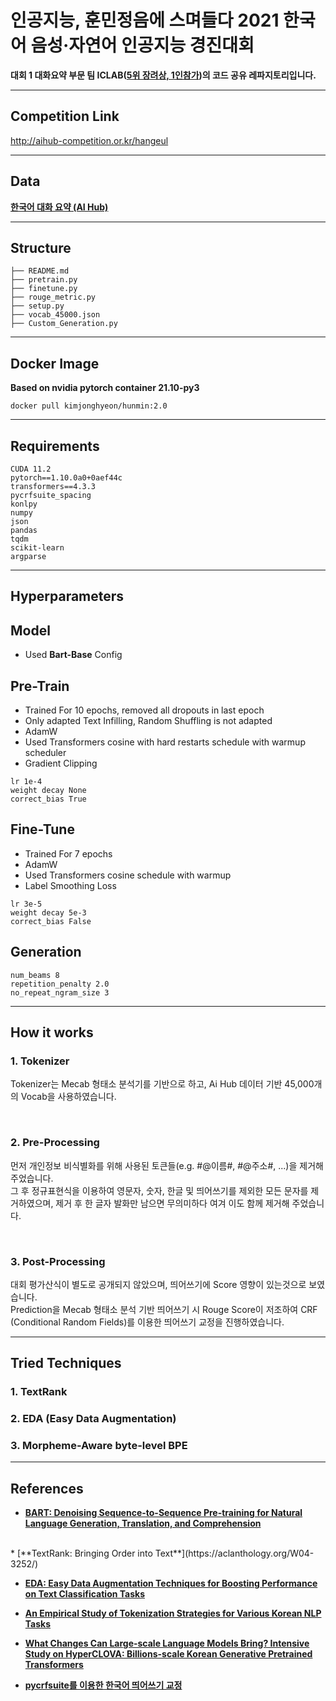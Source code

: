# 인공지능, 훈민정음에 스며들다 2021 한국어 음성·자연어 인공지능 경진대회
**대회 1 대화요약 부문 팀 ICLAB([5위 장려상, 1인참가](https://www.msit.go.kr/bbs/view.do?sCode=user&mId=113&mPid=112&pageIndex=10&bbsSeqNo=94&nttSeqNo=3181143))의 코드 공유 레파지토리입니다.**

***
## Competition Link
http://aihub-competition.or.kr/hangeul
***

## Data
[**한국어 대화 요약 (AI Hub)**](https://aihub.or.kr/aidata/30714)
***

## Structure
```
├── README.md
├── pretrain.py
├── finetune.py
├── rouge_metric.py
├── setup.py
├── vocab_45000.json
├── Custom_Generation.py
```
***
## Docker Image
**Based on nvidia pytorch container 21.10-py3**
```
docker pull kimjonghyeon/hunmin:2.0
```
***

## Requirements
```
CUDA 11.2
pytorch==1.10.0a0+0aef44c
transformers==4.3.3
pycrfsuite_spacing
konlpy
numpy
json
pandas
tqdm
scikit-learn
argparse
```
***
## Hyperparameters
## Model
* Used **Bart-Base** Config

## Pre-Train
* Trained For 10 epochs, removed all dropouts in last epoch<br>
* Only adapted Text Infilling, Random Shuffling is not adapted
* AdamW
* Used Transformers cosine with hard restarts schedule with warmup scheduler 
* Gradient Clipping 
```
lr 1e-4
weight decay None
correct_bias True
```
## Fine-Tune
* Trained For 7 epochs
* AdamW
* Used Transformers cosine schedule with warmup
* Label Smoothing Loss
```
lr 3e-5
weight decay 5e-3
correct_bias False
```

## Generation
```
num_beams 8
repetition_penalty 2.0
no_repeat_ngram_size 3
```
***

## How it works
### 1. Tokenizer
Tokenizer는 Mecab 형태소 분석기를 기반으로 하고, Ai Hub 데이터 기반 45,000개의 Vocab을 사용하였습니다.

<br>

### 2. Pre-Processing
먼저 개인정보 비식별화를 위해 사용된 토큰들(e.g. #@이름#, #@주소#, ...)을 제거해 주었습니다. <br>
그 후 정규표현식을 이용하여 영문자, 숫자, 한글 및 띄어쓰기를 제외한 모든 문자를 제거하였으며, 제거 후 한 글자 발화만 남으면 무의미하다 여겨 이도 함께 제거해 주었습니다.

<br>

### 3. Post-Processing
대회 평가산식이 별도로 공개되지 않았으며, 띄어쓰기에 Score 영향이 있는것으로 보였습니다. <br>
Prediction을 Mecab 형태소 분석 기반 띄어쓰기 시 Rouge Score이 저조하여 CRF (Conditional Random Fields)를 이용한 띄어쓰기 교정을 진행하였습니다.
***
## Tried Techniques
### 1. TextRank
### 2. EDA (Easy Data Augmentation)
### 3. Morpheme-Aware byte-level BPE
***
## References
* [**BART: Denoising Sequence-to-Sequence Pre-training for Natural Language Generation, Translation, and Comprehension**](https://arxiv.org/abs/1910.13461)
<br>
* [**TextRank: Bringing Order into Text**](https://aclanthology.org/W04-3252/)

* [**EDA: Easy Data Augmentation Techniques for Boosting Performance on Text Classification Tasks**](https://arxiv.org/abs/1901.11196)
* [**An Empirical Study of Tokenization Strategies
for Various Korean NLP Tasks**](https://arxiv.org/abs/2010.02534)
* [**What Changes Can Large-scale Language Models Bring? Intensive Study on HyperCLOVA: Billions-scale Korean Generative Pretrained Transformers**](https://arxiv.org/abs/2109.04650)

* [**pycrfsuite를 이용한 한국어 띄어쓰기 교정**](https://github.com/lovit/pycrfsuite_spacing)